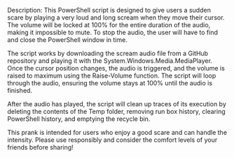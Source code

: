 Description: This PowerShell script is designed to give users a sudden scare by playing a very loud and long scream when they move their cursor. The volume will be locked at 100% for the entire duration of the audio, making it impossible to mute. To stop the audio, the user will have to find and close the PowerShell window in time.

The script works by downloading the scream audio file from a GitHub repository and playing it with the System.Windows.Media.MediaPlayer. Once the cursor position changes, the audio is triggered, and the volume is raised to maximum using the Raise-Volume function. The script will loop through the audio, ensuring the volume stays at 100% until the audio is finished.

After the audio has played, the script will clean up traces of its execution by deleting the contents of the Temp folder, removing run box history, clearing PowerShell history, and emptying the recycle bin.

This prank is intended for users who enjoy a good scare and can handle the intensity. Please use responsibly and consider the comfort levels of your friends before sharing!
